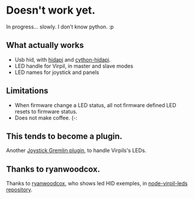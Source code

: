 # Doesn't work yet.
In progress… slowly. I don’t know python. :p

## What actually works
- Usb hid, with [hidapi](https://github.com/libusb/hidapi) and [cython-hidapi](https://pypi.org/project/hidapi/).
- LED handle for Virpil, in master and slave modes
- LED names for joystick and panels

## Limitations
- When firmware change a LED status, all not firmware defined LED resets to firmware status.
- Does not make coffee. (-:

## This tends to become a plugin.
Another [Joystick Gremlin plugin](https://github.com/WhiteMagic/JoystickGremlin), to handle Virpils's LEDs.


## Thanks to ryanwoodcox.
Thanks to [ryanwoodcox](https://github.com/ryanwoodcox), who shows led HID exemples,
in [node-virpil-leds repository](https://github.com/ryanwoodcox/node-virpil-leds).
